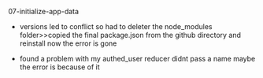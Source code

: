 


07-initialize-app-data

- versions led to conflict so had to deleter the node_modules folder>>copied the final package.json from the github directory and reinstall now the error is gone

- found a problem with my authed_user reducer didnt pass a name maybe the error is because of it